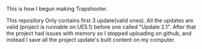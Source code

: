 This is how I begun making Trapshooter.

This repository Only contains first 3 update(valid ones).
All the updates are valid (project is runnable on UE5.1) before one called "Update 2.1".
After that the project had issues with memory so I stopped uploading on github, and instead I save all the project update's built content on my computer.
